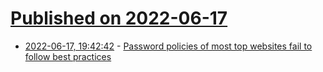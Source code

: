 # [Published on 2022-06-17](index.md)

* [2022-06-17, 19:42:42](https://news.ycombinator.com/item?id=31783285) - [Password policies of most top websites fail to follow best practices](https://passwordpolicies.cs.princeton.edu/)
